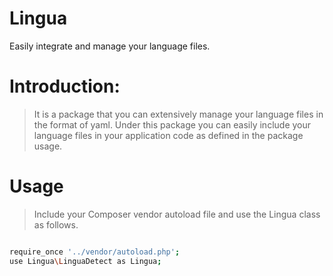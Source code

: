 # Lingua
Easily integrate and manage your language files.

# Introduction:
> It is a package that you can extensively manage your language files in the format of yaml. Under this package you can easily include your language files in your application code as defined in the package usage.

# Usage

> Include your Composer vendor autoload file and use the Lingua class as follows.
```bash

require_once '../vendor/autoload.php';
use Lingua\LinguaDetect as Lingua;

```